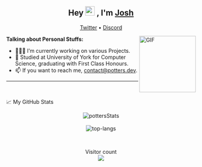 <h2 align="center">Hey <img src="https://media.giphy.com/media/hvRJCLFzcasrR4ia7z/giphy.gif" width="25px"> , I'm <a href="https://www.potters.dev">Josh</a></h2>
<p align="center">
  <a href="https://twitter.com/PottersMC_">Twitter</a> • 
  <a href="https://www.discordapp.com/users/203237531481931776/">Discord</a>  
</p>

<img align="right" height="150rem" alt="GIF" src="https://media4.giphy.com/media/RbDKaczqWovIugyJmW/200w.webp?cid=ecf05e47yrznhyd4w1cnwbe3hlilpmls3c0mrsymhdzmzp5z&rid=200w.webp" />

**Talking about Personal Stuffs:**

- 👨🏽‍💻  I’m currently working on various Projects.
- 💬  Studied at University of York for Computer Science, graduating with First Class Honours.
- 📫  If you want to reach me, contact@potters.dev.

***

 <br>

📈 My GitHub Stats <br />
<p align="center">
  <img src="https://github-readme-stats.vercel.app/api?username=PottersMC&theme=dark&show_icons=true&count_private=true" alt="pottersStats" />  
  <br />
  <br />
  <img src="https://github-readme-stats.vercel.app/api/top-langs/?username=PottersMC&layout=compact&theme=dark&count_private=true" alt="top-langs" />
</p>

<br>

<p align="center"> 
  Visitor count<br>
  <img src="https://profile-counter.glitch.me/PottersMC/count.svg" />
</p>
